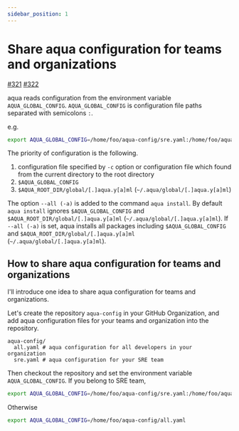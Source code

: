 ```yaml
---
sidebar_position: 1
---
```


# Share aqua configuration for teams and organizations

[#321](https://github.com/aquaproj/aqua/issues/321) [#322](https://github.com/aquaproj/aqua/pull/322)

aqua reads configuration from the environment variable `AQUA_GLOBAL_CONFIG`.
`AQUA_GLOBAL_CONFIG` is configuration file paths separated with semicolons `:`.

e.g.

```sh
export AQUA_GLOBAL_CONFIG=/home/foo/aqua-config/sre.yaml:/home/foo/aqua-config/all.yaml
```

The priority of configuration is the following.

1. configuration file specified by `-c` option or configuration file which found from the current directory to the root directory
1. `$AQUA_GLOBAL_CONFIG`
1. `$AQUA_ROOT_DIR/global/[.]aqua.y[a]ml` (`~/.aqua/global/[.]aqua.y[a]ml`)

The option `--all (-a)` is added to the command `aqua install`.
By default `aqua install` ignores `$AQUA_GLOBAL_CONFIG` and `$AQUA_ROOT_DIR/global/[.]aqua.y[a]ml` (`~/.aqua/global/[.]aqua.y[a]ml`).
If `--all (-a)` is set, aqua installs all packages including `$AQUA_GLOBAL_CONFIG` and `$AQUA_ROOT_DIR/global/[.]aqua.y[a]ml` (`~/.aqua/global/[.]aqua.y[a]ml`).

## How to share aqua configuration for teams and organizations

I'll introduce one idea to share aqua configuration for teams and organizations.

Let's create the repository `aqua-config` in your GitHub Organization, and add aqua configuration files for your teams and organization into the repository.

```
aqua-config/
  all.yaml # aqua configuration for all developers in your organization
  sre.yaml # aqua configuration for your SRE team
```

Then checkout the repository and set the environment variable `AQUA_GLOBAL_CONFIG`.
If you belong to SRE team,

```sh
export AQUA_GLOBAL_CONFIG=/home/foo/aqua-config/sre.yaml:/home/foo/aqua-config/all.yaml
```

Otherwise

```sh
export AQUA_GLOBAL_CONFIG=/home/foo/aqua-config/all.yaml
```
